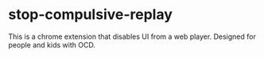 # stop-compulsive-replay
This is a chrome extension that disables UI from a web player. Designed for people and kids with OCD.
